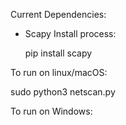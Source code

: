 Current Dependencies:
- Scapy
Install process:

  pip install scapy

To run on linux/macOS:

  sudo python3 netscan.py

To run on Windows:
  
